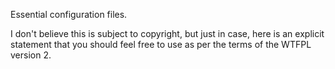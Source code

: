 Essential configuration files.

I don't believe this is subject to copyright, but just in case, here is an
explicit statement that you should feel free to use as per the terms of the
WTFPL version 2.
